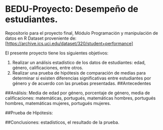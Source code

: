 # BEDU-Proyecto: Desempeño de estudiantes.
Repositorio para el proyecto final, Módulo Programación y manipulación de datos en R
Dataset proveniente de: [https://archive.ics.uci.edu/dataset/320/student+performance]

El presente proyecto tiene los siguientes objetivos: 
1. Realizar un análisis estadístico de los datos de estudiantes: edad, género, calificaciones, entre otros.
2. Realizar una prueba de hipótesis de comparación de medias para determinar si existen diferencias significativas entre estudiantes por género y de acuerdo con las pruebas presentadas.
##Antecedentes


##Análisis: Media de edad por género, porcentaje de género, media de calificaciones: matemáticas, portugués, matemáticas hombres, portugués hombres, matemáticas mujeres, portugués mujeres.



##Prueba de Hipótesis: 

##Conclusiones: estadísticos, el resultado de la prueba.
